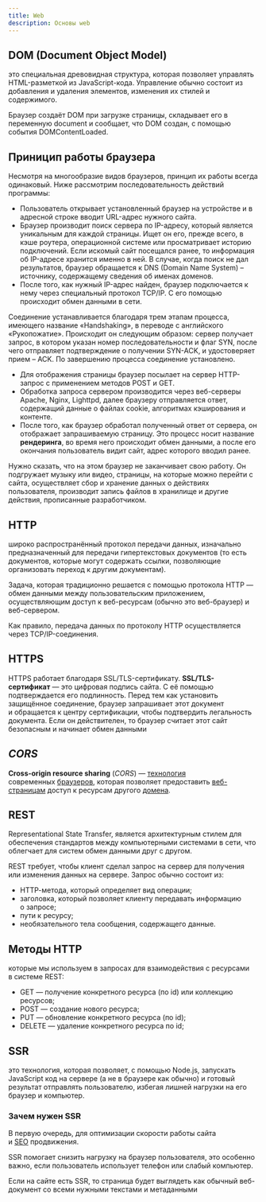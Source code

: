 ```yaml
---
title: Web
description: Основы web
---
```


## **DOM (Document Object Model)**

это специальная древовидная структура, которая позволяет управлять HTML-разметкой из JavaScript-кода. Управление обычно состоит из добавления и удаления элементов, изменения их стилей и содержимого.

Браузер создаёт DOM при загрузке страницы, складывает его в переменную document и сообщает, что DOM создан, с помощью события DOMContentLoaded.

## Приницип работы браузера

Несмотря на многообразие видов браузеров, принцип их работы всегда одинаковый. Ниже рассмотрим последовательность действий программы:

- Пользователь открывает установленный браузер на устройстве и в адресной строке вводит URL-адрес нужного сайта.
- Браузер производит поиск сервера по IP-адресу, который является уникальным для каждой страницы. Ищет он его, прежде всего, в кэше роутера, операционной системе или просматривает историю подключений. Если искомый сайт посещался ранее, то информация об IP-адресе хранится именно в ней. В случае, когда поиск не дал результатов, браузер обращается к DNS (Domain Name System) – источнику, содержащему сведения об именах доменов.
- После того, как нужный IP-адрес найден, браузер подключается к нему через специальный протокол TCP/IP. С его помощью происходит обмен данными в сети.

Соединение устанавливается благодаря трем этапам процесса, имеющего название «Handshaking», в переводе с английского «Рукопожатие». Происходит он следующим образом: сервер получает запрос, в котором указан номер последовательности и флаг SYN, после чего отправляет подтверждение о получении SYN-ACK, и удостоверяет прием – ACK. По завершению процесса соединение установлено.

- Для отображения страницы браузер посылает на сервер HTTP-запрос с применением методов POST и GET.
- Обработка запроса сервером производится через веб-серверы Apache, Nginx, Lighttpd, далее браузеру отправляется ответ, содержащий данные о файлах cookie, алгоритмах кэширования и контенте.
- После того, как браузер обработал полученный ответ от сервера, он отображает запрашиваемую страницу. Это процесс носит название **рендеринга**, во время него происходит обмен данными, а после его окончания пользователь видит сайт, адрес которого вводил ранее.

Нужно сказать, что на этом браузер не заканчивает свою работу. Он подгружает музыку или видео, страницы, на которые можно перейти с сайта, осуществляет сбор и хранение данных о действиях пользователя, производит запись файлов в хранилище и другие действия, прописанные разработчиком.

## ****HTTP****

широко распространённый протокол передачи данных, изначально предназначенный для передачи гипертекстовых документов (то есть документов, которые могут содержать ссылки, позволяющие организовать переход к другим документам).

Задача, которая традиционно решается с помощью протокола HTTP — обмен данными между пользовательским приложением, осуществляющим доступ к веб-ресурсам (обычно это веб-браузер) и веб-сервером.

Как правило, передача данных по протоколу HTTP осуществляется через TCP/IP-соединения.

## HTTPS

HTTPS работает благодаря SSL/TLS-сертификату. **SSL/TLS-сертификат** ― это цифровая подпись сайта. С её помощью подтверждается его подлинность. Перед тем как установить защищённое соединение, браузер запрашивает этот документ и обращается к центру сертификации, чтобы подтвердить легальность документа. Если он действителен, то браузер считает этот сайт безопасным и начинает обмен данными

## ***CORS***

**Cross-origin resource sharing** (*CORS*) — [технология](https://ru.wikipedia.org/wiki/%D0%A2%D0%B5%D1%85%D0%BD%D0%BE%D0%BB%D0%BE%D0%B3%D0%B8%D1%8F) современных [браузеров](https://ru.wikipedia.org/wiki/%D0%91%D1%80%D0%B0%D1%83%D0%B7%D0%B5%D1%80), которая позволяет предоставить [веб-страницам](https://ru.wikipedia.org/wiki/%D0%92%D0%B5%D0%B1-%D1%81%D1%82%D1%80%D0%B0%D0%BD%D0%B8%D1%86%D0%B0) доступ к ресурсам другого [домена](https://ru.wikipedia.org/wiki/%D0%94%D0%BE%D0%BC%D0%B5%D0%BD%D0%BD%D0%BE%D0%B5_%D0%B8%D0%BC%D1%8F).

## **REST**

Representational State Transfer, является архитектурным стилем для обеспечения стандартов между компьютерными системами в сети, что облегчает для систем обмен данными друг с другом.

REST требует, чтобы клиент сделал запрос на сервер для получения или изменения данных на сервере. Запрос обычно состоит из:

- НТТР-метода, который определяет вид операции;
- заголовка, который позволяет клиенту передавать информацию о запросе;
- пути к ресурсу;
- необязательного тела сообщения, содержащего данные.

## **Методы НТТР**

которые мы используем в запросах для взаимодействия с ресурсами в системе REST:

- GET — получение конкретного ресурса (по id) или коллекцию ресурсов;
- POST — создание нового ресурса;
- PUT — обновление конкретного ресурса (по id);
- DELETE — удаление конкретного ресурса по id;

## SSR

это технология, которая позволяет, с помощью Node.js, запускать JavaScript код на сервере (а не в браузере как обычно) и готовый результат отправлять пользователю, избегая лишней нагрузки на его браузер и компьютер.

### Зачем нужен SSR

В первую очередь, для оптимизации скорости работы сайта и [SEO](https://blog.vverh.digital/2018/chto-takoe-seo/) продвижения.

SSR помогает снизить нагрузку на браузер пользователя, это особенно важно, если пользователь использует телефон или слабый компьютер.

Если на сайте есть SSR, то страница будет выглядеть как обычный веб-документ со всеми нужными текстами и метаданными